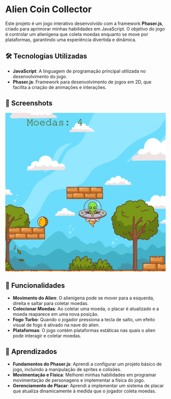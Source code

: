 # Alien Coin Collector

Este projeto é um jogo interativo desenvolvido com a framework **Phaser.js**, criado para aprimorar minhas habilidades em JavaScript. O objetivo do jogo é controlar um alienígena que coleta moedas enquanto se move por plataformas, garantindo uma experiência divertida e dinâmica.

## 🛠️ Tecnologias Utilizadas

- **JavaScript**: A linguagem de programação principal utilizada no desenvolvimento do jogo.
- **Phaser.js**: Framework para desenvolvimento de jogos em 2D, que facilita a criação de animações e interações.

## 📸 Screenshots

![alt text](image.png)

## 🚀 Funcionalidades

- **Movimento do Alien**: O alienígena pode se mover para a esquerda, direita e saltar para coletar moedas.
- **Colecionar Moedas**: Ao coletar uma moeda, o placar é atualizado e a moeda reaparece em uma nova posição.
- **Fogo Turbo**: Quando o jogador pressiona a tecla de salto, um efeito visual de fogo é ativado na nave do alien.
- **Plataformas**: O jogo contém plataformas estáticas nas quais o alien pode interagir e coletar moedas.

## 📝 Aprendizados

- **Fundamentos do Phaser.js**: Aprendi a configurar um projeto básico de jogo, incluindo a manipulação de sprites e colisões.
- **Movimentação e Física**: Melhorei minhas habilidades em programar movimentação de personagens e implementar a física do jogo.
- **Gerenciamento de Placar**: Aprendi a implementar um sistema de placar que atualiza dinamicamente à medida que o jogador coleta moedas.